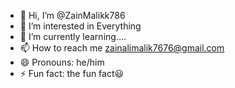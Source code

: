 - 👋 Hi, I’m @ZainMalikk786
- 👀 I’m interested in Everything
- 🌱 I’m currently learning....
- 📫 How to reach me zainalimalik7676@gmail.com
- 😄 Pronouns: he/him
- ⚡ Fun fact: the fun fact😃

<!---
ZainMalikk786/ZainMalikk786 is a ✨ special ✨ repository because its `README.md` (this file) appears on your GitHub profile.
You can click the Preview link to take a look at your changes.
--->
